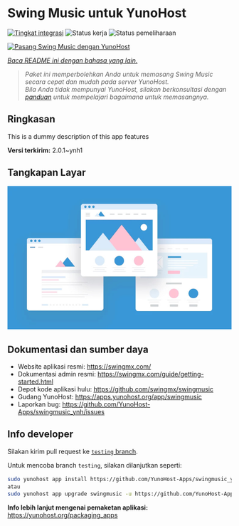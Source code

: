 <!--
N.B.: README ini dibuat secara otomatis oleh <https://github.com/YunoHost/apps/tree/master/tools/readme_generator>
Ini TIDAK boleh diedit dengan tangan.
-->

# Swing Music untuk YunoHost

[![Tingkat integrasi](https://apps.yunohost.org/badge/integration/swingmusic)](https://ci-apps.yunohost.org/ci/apps/swingmusic/)
![Status kerja](https://apps.yunohost.org/badge/state/swingmusic)
![Status pemeliharaan](https://apps.yunohost.org/badge/maintained/swingmusic)

[![Pasang Swing Music dengan YunoHost](https://install-app.yunohost.org/install-with-yunohost.svg)](https://install-app.yunohost.org/?app=swingmusic)

*[Baca README ini dengan bahasa yang lain.](./ALL_README.md)*

> *Paket ini memperbolehkan Anda untuk memasang Swing Music secara cepat dan mudah pada server YunoHost.*  
> *Bila Anda tidak mempunyai YunoHost, silakan berkonsultasi dengan [panduan](https://yunohost.org/install) untuk mempelajari bagaimana untuk memasangnya.*

## Ringkasan

This is a dummy description of this app features


**Versi terkirim:** 2.0.1~ynh1

## Tangkapan Layar

![Tangkapan Layar pada Swing Music](./doc/screenshots/example.jpg)

## Dokumentasi dan sumber daya

- Website aplikasi resmi: <https://swingmx.com/>
- Dokumentasi admin resmi: <https://swingmx.com/guide/getting-started.html>
- Depot kode aplikasi hulu: <https://github.com/swingmx/swingmusic>
- Gudang YunoHost: <https://apps.yunohost.org/app/swingmusic>
- Laporkan bug: <https://github.com/YunoHost-Apps/swingmusic_ynh/issues>

## Info developer

Silakan kirim pull request ke [`testing` branch](https://github.com/YunoHost-Apps/swingmusic_ynh/tree/testing).

Untuk mencoba branch `testing`, silakan dilanjutkan seperti:

```bash
sudo yunohost app install https://github.com/YunoHost-Apps/swingmusic_ynh/tree/testing --debug
atau
sudo yunohost app upgrade swingmusic -u https://github.com/YunoHost-Apps/swingmusic_ynh/tree/testing --debug
```

**Info lebih lanjut mengenai pemaketan aplikasi:** <https://yunohost.org/packaging_apps>

